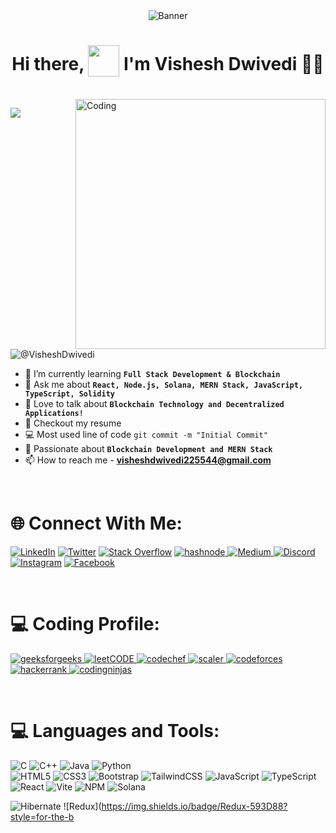 <div id="header" align="center">
  <img src="./assets/banner2.gif" alt="Banner" />
  <h1 align='center'>
  Hi there, <img style="vertical-align: -30%" src="https://media.giphy.com/media/KGMzZvWa5su2O5LCVR/giphy.gif" width="50" height="50"> I'm Vishesh Dwivedi 👨‍💻
  </h1>
</div> <br>

<img align="right" alt="Coding" width="400" src="https://cdn.dribbble.com/users/1162077/screenshots/3848914/programmer.gif">

[![](https://visitcount.itsvg.in/api?id=VisheshDwivedi&icon=5&color=5)](https://visitcount.itsvg.in)

<p align="left">
    <img src="" alt="@VisheshDwivedi" />
  </a>
</p>

- 🌱 I’m currently learning **`Full Stack Development & Blockchain`**
- 💬 Ask me about **`React, Node.js, Solana, MERN Stack, JavaScript, TypeScript, Solidity`**
- 🚀 Love to talk about **`Blockchain Technology and Decentralized Applications!`**
- 📝 Checkout my resume
- 💻 Most used line of code `git commit -m "Initial Commit"`
- 💪 Passionate about **`Blockchain Development and MERN Stack`**
- 📫 How to reach me - **visheshdwivedi225544@gmail.com**

<br />

# **🌐 Connect With Me:**
[![LinkedIn](https://img.shields.io/badge/LinkedIn-%230077B5.svg?logo=linkedin&logoColor=white)](https://www.linkedin.com/in/visheshdwivedi/)
[![Twitter](https://img.shields.io/badge/Twitter-%231DA1F2.svg?logo=Twitter&logoColor=white)](https://twitter.com/VisheshDwivedi)
[![Stack Overflow](https://img.shields.io/badge/-Stackoverflow-FE7A16?logo=stack-overflow&logoColor=white)](https://stackoverflow.com/users/your-stackoverflow-id)
<a href='https://hashnode.com/@VisheshDwivedi' target="_blank">
  <img alt='hashnode' src='https://img.shields.io/badge/Hashnode-100000?style=plastic&logo=hashnode&logoColor=1D1AF1&labelColor=FFFFFF&color=FFFFFF'/>
</a>
<a href='https://medium.com/@VisheshDwivedi' target="_blank">
  <img alt='Medium' src='https://img.shields.io/badge/Medium-100000?style=plastic&logo=Medium&logoColor=000000&labelColor=475AC7&color=475AC7'/>
</a>
[![Discord](https://img.shields.io/badge/Discord-%237289DA.svg?logo=discord&logoColor=white)](https://discord.com/channels/@VisheshDwivedi)
[![Instagram](https://img.shields.io/badge/Instagram-%23E4405F.svg?logo=Instagram&logoColor=white)](https://www.instagram.com/visheshdwivedi)
[![Facebook](https://img.shields.io/badge/Facebook-%231877F2.svg?logo=Facebook&logoColor=white)](https://www.facebook.com/visheshdwivedi)

<br />

# **💻 Coding Profile:**

<p align="left">
  <a href='https://auth.geeksforgeeks.org/user/visheshdwivedi' target="_blank">
    <img alt='geeksforgeeks' src='https://img.shields.io/badge/GeeksforGeeks-100000?style=plastic&logo=geeksforgeeks&logoColor=12FF00&labelColor=D7D4D4&color=FFFFFF'/>
  </a>
  <a href="https://www.leetcode.com/visheshdwivedi" target="_blank">
    <img alt='leetCODE' src='https://img.shields.io/badge/Leetcode-100000?style=plastic&logo=leetCODE&logoColor=000000&labelColor=F09A1A&color=FFFFFF'/>
  </a>
  <a href='https://www.codechef.com/users/vishesh_dwivedi' target="_blank">
    <img alt='codechef' src='https://img.shields.io/badge/Codechef-100000?style=plastic&logo=codechef&logoColor=6E3A1B&labelColor=D7D4D4&color=FFFFFF'/>
  </a>
  <a href='https://www.interviewbit.com/profile/VisheshDwivedi' target="_blank">
    <img alt='scaler' src='https://img.shields.io/badge/InterviewBit-100000?style=plastic&logo=scaler&logoColor=EE8B29&labelColor=D7D4D4&color=FFFFFF'/>
  </a>
  <a href='https://codeforces.com/profile/VisheshDwivedi' target="_blank">
    <img alt='codeforces' src='https://img.shields.io/badge/CodeForces-100000?style=plastic&logo=codeforces&logoColor=EE8B29&labelColor=D7D4D4&color=FFFFFF'/>
  </a>
  <a href='https://www.hackerrank.com/visheshdwivedi' target="_blank">
    <img alt='hackerrank' src='https://img.shields.io/badge/HackerRank-100000?style=plastic&logo=hackerrank&logoColor=2EC866&labelColor=D7D4D4&color=FFFFFF'/>
  </a>
  <a href='https://www.codingninjas.com/codestudio/profile/Vishesh_Dwivedi' target="_blank">
    <img alt='codingninjas' src='https://img.shields.io/badge/Coding_Ninjas-100000?style=plastic&logo=codingninjas&logoColor=EE8B29&labelColor=D7D4D4&color=FFFFFF'/>
  </a>
</p>

<br />

# **💻 Languages and Tools:**

![C](https://img.shields.io/badge/c-%2300599C.svg?style=for-the-badge&logo=c&logoColor=white) 
![C++](https://img.shields.io/badge/c++-%2300599C.svg?style=for-the-badge&logo=c%2B%2B&logoColor=white)
![Java](https://img.shields.io/badge/java-%23ED8B00.svg?style=for-the-badge&logo=java&logoColor=white) 
![Python](https://img.shields.io/badge/python-3670A0?style=for-the-badge&logo=python&logoColor=ffdd54)  
![HTML5](https://img.shields.io/badge/html5-%23E34F26.svg?style=for-the-badge&logo=html5&logoColor=white) 
![CSS3](https://img.shields.io/badge/css3-%231572B6.svg?style=for-the-badge&logo=css3&logoColor=white) 
![Bootstrap](https://img.shields.io/badge/bootstrap-%23563D7C.svg?style=for-the-badge&logo=bootstrap&logoColor=white) 
![TailwindCSS](https://img.shields.io/badge/tailwindcss-%2338B2AC.svg?style=for-the-badge&logo=tailwind-css&logoColor=white)
![JavaScript](https://img.shields.io/badge/javascript-%23323330.svg?style=for-the-badge&logo=javascript&logoColor=%23F7DF1E) 
![TypeScript](https://img.shields.io/badge/TypeScript-007ACC?style=for-the-badge&logo=typescript&logoColor=white) 
![React](https://img.shields.io/badge/react-%2320232a.svg?style=for-the-badge&logo=react&logoColor=%2361DAFB) 
![Vite](https://img.shields.io/badge/Vite-B73BFE?style=for-the-badge&logo=vite&logoColor=FFD62E)
![NPM](https://img.shields.io/badge/npm-CB3837?style=for-the-badge&logo=npm&logoColor=white)
![Solana](https://img.shields.io/badge/solana-%23424BBF.svg?style=for-the-badge&logo=solana&logoColor=white)

![Hibernate](https://img.shields.io/badge/Hibernate-59666C?style=for-the-badge&logo=Hibernate&logoColor=white)
![Redux](https://img.shields.io/badge/Redux-593D88?style=for-the-b
